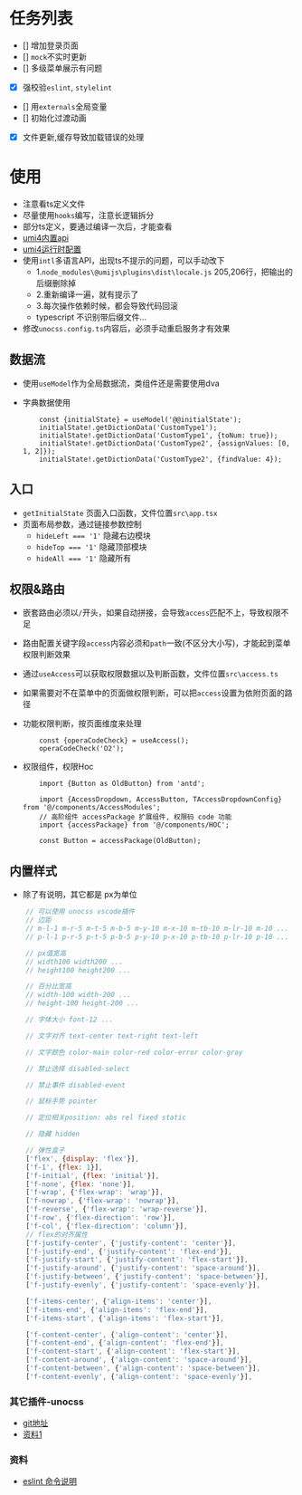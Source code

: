 
# 任务列表

<!-- - [x] 支持 #标签 ，[链接]()，**样式** -->
- [] 增加登录页面
- [] `mock`不实时更新
- [] 多级菜单展示有问题
- [x] 强校验`eslint`, `stylelint`
- [] 用`externals`全局变量
- [] 初始化过渡动画
- [x] 文件更新,缓存导致加载错误的处理

# 使用

- 注意看ts定义文件
- 尽量使用`hooks`编写，注意长逻辑拆分
- 部分ts定义，要通过编译一次后，才能查看
- [umi4内置api](https://umijs.org/docs/api/api#uselocation)
- [umi4运行时配置](https://umijs.org/docs/api/runtime-config)
- 使用`intl`多语言API，出现ts不提示的问题，可以手动改下
    - 1.`node_modules\@umijs\plugins\dist\locale.js` 205,206行，把输出的后缀删除掉
    - 2.重新编译一遍，就有提示了
    - 3.每次操作依赖时候，都会导致代码回滚
    - typescript 不识别带后缀文件...
- 修改`unocss.config.ts`内容后，必须手动重启服务才有效果

## 数据流

- 使用`useModel`作为全局数据流，类组件还是需要使用dva
- 字典数据使用

    ```tsx
        const {initialState} = useModel('@@initialState');
        initialState!.getDictionData('CustomType1');
        initialState!.getDictionData('CustomType1', {toNum: true});
        initialState!.getDictionData('CustomType2', {assignValues: [0, 1, 2]});
        initialState!.getDictionData('CustomType2', {findValue: 4});
    ```

## 入口

- `getInitialState` 页面入口函数，文件位置`src\app.tsx`
- 页面布局参数，通过链接参数控制
    - `hideLeft === '1'` 隐藏右边模块
    - `hideTop === '1'` 隐藏顶部模块
    - `hideAll === '1'` 隐藏所有

## 权限&路由

- 嵌套路由必须以`/`开头，如果自动拼接，会导致`access`匹配不上，导致权限不足
- 路由配置关键字段`access`内容必须和`path`一致(不区分大小写)，才能起到菜单权限判断效果
- 通过`useAccess`可以获取权限数据以及判断函数，文件位置`src\access.ts`
- 如果需要对不在菜单中的页面做权限判断，可以把`access`设置为依附页面的路径
- 功能权限判断，按页面维度来处理

    ```tsx
        const {operaCodeCheck} = useAccess();
        operaCodeCheck('O2');
    ```

- 权限组件，权限Hoc

    ```tsx
        import {Button as OldButton} from 'antd';

        import {AccessDropdown, AccessButton, TAccessDropdownConfig} from '@/components/AccessModules';
        // 高阶组件 accessPackage 扩展组件, 权限码 code 功能
        import {accessPackage} from '@/components/HOC';

        const Button = accessPackage(OldButton);
    ```

## 内置样式

- 除了有说明，其它都是 px为单位

```js
    // 可以使用 unocss vscode插件
    // 边距
    // m-l-1 m-r-5 m-t-5 m-b-5 m-y-10 m-x-10 m-tb-10 m-lr-10 m-10 ...
    // p-l-1 p-r-5 p-t-5 p-b-5 p-y-10 p-x-10 p-tb-10 p-lr-10 p-10 ...

    // px值宽高
    // width100 width200 ...
    // height100 height200 ...

    // 百分比宽高
    // width-100 width-200 ...
    // height-100 height-200 ...

    // 字体大小 font-12 ...

    // 文字对齐 text-center text-right text-left

    // 文字颜色 color-main color-red color-error color-gray

    // 禁止选择 disabled-select

    // 禁止事件 disabled-event

    // 鼠标手势 pointer

    // 定位相关position: abs rel fixed static

    // 隐藏 hidden

    // 弹性盒子
    ['flex', {display: 'flex'}],
    ['f-1', {flex: 1}],
    ['f-initial', {flex: 'initial'}],
    ['f-none', {flex: 'none'}],
    ['f-wrap', {'flex-wrap': 'wrap'}],
    ['f-nowrap', {'flex-wrap': 'nowrap'}],
    ['f-reverse', {'flex-wrap': 'wrap-reverse'}],
    ['f-row', {'flex-direction': 'row'}],
    ['f-col', {'flex-direction': 'column'}],
    // flex的对齐属性
    ['f-justify-center', {'justify-content': 'center'}],
    ['f-justify-end', {'justify-content': 'flex-end'}],
    ['f-justify-start', {'justify-content': 'flex-start'}],
    ['f-justify-around', {'justify-content': 'space-around'}],
    ['f-justify-between', {'justify-content': 'space-between'}],
    ['f-justify-evenly', {'justify-content': 'space-evenly'}],

    ['f-items-center', {'align-items': 'center'}],
    ['f-items-end', {'align-items': 'flex-end'}],
    ['f-items-start', {'align-items': 'flex-start'}],

    ['f-content-center', {'align-content': 'center'}],
    ['f-content-end', {'align-content': 'flex-end'}],
    ['f-content-start', {'align-content': 'flex-start'}],
    ['f-content-around', {'align-content': 'space-around'}],
    ['f-content-between', {'align-content': 'space-between'}],
    ['f-content-evenly', {'align-content': 'space-evenly'}],
```

### 其它插件-unocss

- [git地址](https://github.com/unocss/unocss)
- [资料1](https://youlinkin.com/posts/19-rethinking-atomized-css)

### 资料

- [eslint 命令说明](https://www.jianshu.com/p/4133063d1785)
